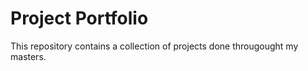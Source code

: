 # Project Portfolio 

This repository contains a collection of projects done througought my masters. 
